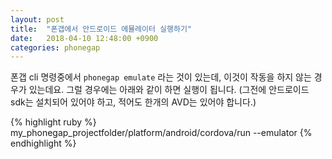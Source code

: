```yaml
---
layout: post
title:  "폰갭에서 안드로이드 에뮬레이터 실행하기"
date:   2018-04-10 12:48:00 +0900
categories: phonegap
---
```


폰갭 cli 명령중에서 ```phonegap emulate``` 라는 것이 있는데, 이것이 작동을 하지 않는 경우가 있는데요.
그럴 경우에는 아래와 같이 하면 실행이 됩니다. (그전에 안드로이드 sdk는 설치되어 있어야 하고, 적어도 한개의 AVD는 있어야 합니다.)

{% highlight ruby %}
my_phonegap_projectfolder/platform/android/cordova/run --emulator
{% endhighlight %}